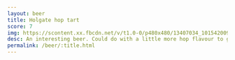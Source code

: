 ```yaml
---
layout: beer
title: Holgate hop tart
score: 7
img: https://scontent.xx.fbcdn.net/v/t1.0-0/p480x480/13407034_10154200938858745_1959407752907879656_n.jpg?oh=71b71add5cec4ab6c7e03bd00224a5b9&oe=5883E00C
desc: An interesting beer. Could do with a little more hop flavour to go with the sourness but refreshing as it is
permalink: /beer/:title.html
---
```

